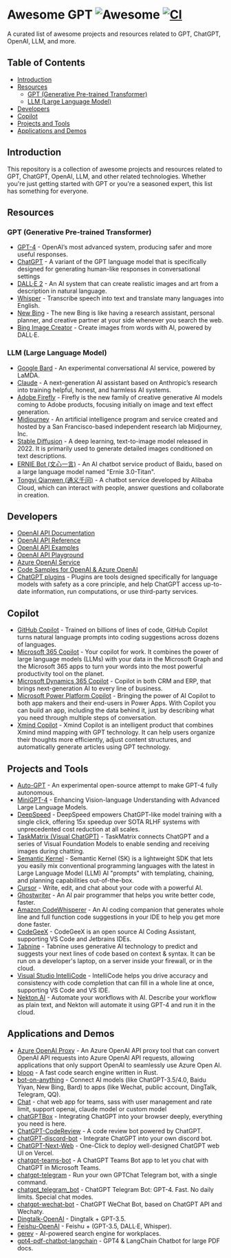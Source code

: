 # Awesome GPT ![Awesome](https://cdn.rawgit.com/sindresorhus/awesome/d7305f38d29fed78fa85652e3a63e154dd8e8829/media/badge.svg) [![CI](https://github.com/formulahendry/awesome-gpt/actions/workflows/main.yml/badge.svg?branch=main)](https://github.com/formulahendry/awesome-gpt/actions/workflows/main.yml)

A curated list of awesome projects and resources related to GPT, ChatGPT, OpenAI, LLM, and more.

## Table of Contents

- [Introduction](#introduction)
- [Resources](#resources)
  - [GPT (Generative Pre-trained Transformer)](#gpt-generative-pre-trained-transformer)
  - [LLM (Large Language Model)](#llm-large-language-model)
- [Developers](#developers)
- [Copilot](#copilot)
- [Projects and Tools](#projects-and-tools)
- [Applications and Demos](#applications-and-demos)

## Introduction

This repository is a collection of awesome projects and resources related to GPT, ChatGPT, OpenAI, LLM, and other related technologies. Whether you're just getting started with GPT or you're a seasoned expert, this list has something for everyone.

## Resources

### GPT (Generative Pre-trained Transformer)

- [GPT-4](https://openai.com/product/gpt-4) - OpenAI’s most advanced system, producing safer and more useful responses.
- [ChatGPT](https://openai.com/blog/chatgpt) - A variant of the GPT language model that is specifically designed for generating human-like responses in conversational settings
- [DALL·E 2](https://openai.com/product/dall-e-2) - An AI system that can create realistic images and art from a description in natural language.
- [Whisper](https://openai.com/research/whisper) - Transcribe speech into text and translate many languages into English.
- [New Bing](https://news.microsoft.com/the-new-Bing/) - The new Bing is like having a research assistant, personal planner, and creative partner at your side whenever you search the web.
- [Bing Image Creator](https://blogs.microsoft.com/blog/2023/03/21/create-images-with-your-words-bing-image-creator-comes-to-the-new-bing/) - Create images from
words with AI, powered by DALL·E.

### LLM (Large Language Model)

- [Google Bard](https://bard.google.com/) - An experimental conversational AI service, powered by LaMDA.
- [Claude](https://www.anthropic.com/index/introducing-claude) - A next-generation AI assistant based on Anthropic’s research into training helpful, honest, and harmless AI systems.
- [Adobe Firefly](https://www.adobe.com/sensei/generative-ai/firefly.html) - Firefly is the new family of creative generative AI models coming to Adobe products, focusing initially on image and text effect generation.
- [Midjourney](https://www.midjourney.com/) - An artificial intelligence program and service created and hosted by a San Francisco-based independent research lab Midjourney, Inc.
- [Stable Diffusion](https://github.com/Stability-AI/stablediffusion) - A deep learning, text-to-image model released in 2022. It is primarily used to generate detailed images conditioned on text descriptions.
- [ERNIE Bot (文心一言)](https://yiyan.baidu.com/) - An AI chatbot service product of Baidu, based on a large language model named "Ernie 3.0-Titan".
- [Tongyi Qianwen (通义千问)](https://tongyi.aliyun.com/) - A chatbot service developed by Alibaba Cloud, which can interact with people, answer questions and collaborate in creation.

## Developers

- [OpenAI API Documentation](https://platform.openai.com/docs/introduction)
- [OpenAI API Reference](https://platform.openai.com/docs/api-reference)
- [OpenAI API Examples](https://platform.openai.com/examples)
- [OpenAI API Playground](https://platform.openai.com/playground)
- [Azure OpenAI Service](https://learn.microsoft.com/en-us/azure/cognitive-services/openai/overview)
- [Code Samples for OpenAI & Azure OpenAI](https://github.com/formulahendry/openai-examples)
- [ChatGPT plugins](https://openai.com/blog/chatgpt-plugins) - Plugins are tools designed specifically for language models with safety as a core principle, and help ChatGPT access up-to-date information, run computations, or use third-party services.

## Copilot

- [GitHub Copilot](https://github.com/features/copilot) - Trained on billions of lines of code, GitHub Copilot turns natural language prompts into coding suggestions across dozens of languages.
- [Microsoft 365 Copilot](https://blogs.microsoft.com/blog/2023/03/16/introducing-microsoft-365-copilot-your-copilot-for-work/) - Your copilot for work. It combines the power of large language models (LLMs) with your data in the Microsoft Graph and the Microsoft 365 apps to turn your words into the most powerful productivity tool on the planet.
- [Microsoft Dynamics 365 Copilot](https://blogs.microsoft.com/blog/2023/03/06/introducing-microsoft-dynamics-365-copilot/) - Copilot in both CRM and ERP, that brings next-generation AI to every line of business.
- [Microsoft Power Platform Copilot](https://powerapps.microsoft.com/en-us/blog/announcing-a-next-generation-ai-copilot-in-microsoft-power-apps-that-will-transform-low-code-development/) - Bringing the power of AI Copilot to both app makers and their end-users in Power Apps. With Copilot you can build an app, including the data behind it, just by describing what you need through multiple steps of conversation.
- [Xmind Copilot](https://xmind.ai/) - Xmind Copilot is an intelligent product that combines Xmind mind mapping with GPT technology. It can help users organize their thoughts more efficiently, adjust content structures, and automatically generate articles using GPT technology.

## Projects and Tools

- [Auto-GPT](https://github.com/Significant-Gravitas/Auto-GPT) - An experimental open-source attempt to make GPT-4 fully autonomous.
- [MiniGPT-4](https://minigpt-4.github.io/) - Enhancing Vision-language Understanding with Advanced Large Language Models.
- [DeepSpeed](https://github.com/microsoft/DeepSpeed) - DeepSpeed empowers ChatGPT-like model training with a single click, offering 15x speedup over SOTA RLHF systems with unprecedented cost reduction at all scales.
- [TaskMatrix (Visual ChatGPT)](https://github.com/microsoft/TaskMatrix) - TaskMatrix connects ChatGPT and a series of Visual Foundation Models to enable sending and receiving images during chatting.
- [Semantic Kernel](https://github.com/microsoft/semantic-kernel) - Semantic Kernel (SK) is a lightweight SDK that lets you easily mix conventional programming languages with the latest in Large Language Model (LLM) AI "prompts" with templating, chaining, and planning capabilities out-of-the-box.
- [Cursor](https://www.cursor.so/) - Write, edit, and chat about your code with a powerful AI.
- [Ghostwriter](https://replit.com/site/ghostwriter) - An AI pair programmer that helps you write better code, faster.
- [Amazon CodeWhisperer](https://aws.amazon.com/codewhisperer/) - An AI coding companion that generates whole line and full function code suggestions in your IDE to help you get more done faster.
- [CodeGeeX](https://codegeex.cn/) - CodeGeeX is an open source AI Coding Assistant, supporting VS Code and Jetbrains IDEs.
- [Tabnine](https://www.tabnine.com/) - Tabnine uses generative AI technology to predict and suggests your next lines of code based on context & syntax. It can be run on a developer's laptop, on a server inside your firewall, or in the cloud.
- [Visual Studio IntelliCode](https://visualstudio.microsoft.com/services/intellicode/) - IntelliCode helps you drive accuracy and consistency with code completion that can fill in a whole line at once, supporting VS Code and VS IDE.
- [Nekton.AI](https://nekton.ai/) - Automate your workflows with AI. Describe your workflow as plain text, and Nekton will automate it using GPT-4 and run it in the cloud.

## Applications and Demos


- [Azure OpenAI Proxy](https://github.com/scalaone/azure-openai-proxy) - An Azure OpenAI API proxy tool that can convert OpenAI API requests into Azure OpenAI API requests, allowing applications that only support OpenAI to seamlessly use Azure Open AI.
- [bloop](https://github.com/BloopAI/bloop) - A fast code search engine written in Rust.
- [bot-on-anything](https://github.com/zhayujie/bot-on-anything) - Connect AI models (like ChatGPT-3.5/4.0, Baidu Yiyan, New Bing, Bard) to apps (like Wechat, public account, DingTalk, Telegram, QQ).
- [Chat](https://github.com/swuecho/chat) - chat web app for teams, sass with user management and rate limit, support openai, claude model or custom model
- [chatGPTBox](https://github.com/josStorer/chatGPTBox) - Integrating ChatGPT into your browser deeply, everything you need is here.
- [ChatGPT-CodeReview](https://github.com/anc95/ChatGPT-CodeReview) - A code review bot powered by ChatGPT.
- [chatGPT-discord-bot](https://github.com/Zero6992/chatGPT-discord-bot) - Integrate ChatGPT into your own discord bot.
- [ChatGPT-Next-Web](https://github.com/Yidadaa/ChatGPT-Next-Web) - One-Click to deploy well-designed ChatGPT web UI on Vercel.
- [chatgpt-teams-bot](https://github.com/formulahendry/chatgpt-teams-bot) - A ChatGPT Teams Bot app to let you chat with ChatGPT in Microsoft Teams.
- [chatgpt-telegram](https://github.com/m1guelpf/chatgpt-telegram) - Run your own GPTChat Telegram bot, with a single command.
- [chatgpt_telegram_bot](https://github.com/karfly/chatgpt_telegram_bot) - ChatGPT Telegram Bot: GPT-4. Fast. No daily limits. Special chat modes.
- [chatgpt-wechat-bot](https://github.com/formulahendry/chatgpt-wechat-bot) - ChatGPT WeChat Bot, based on ChatGPT API and Wechaty.
- [Dingtalk-OpenAI](https://github.com/ConnectAI-E/Dingtalk-OpenAI) - Dingtalk + GPT-3.5.
- [Feishu-OpenAI](https://github.com/ConnectAI-E/Feishu-OpenAI) - Feishu + (GPT-3.5, DALL·E, Whisper).
- [gerev](https://github.com/GerevAI/gerev) - AI-powered search engine for workplaces.
- [gpt4-pdf-chatbot-langchain](https://github.com/mayooear/gpt4-pdf-chatbot-langchain) - GPT4 & LangChain Chatbot for large PDF docs.
